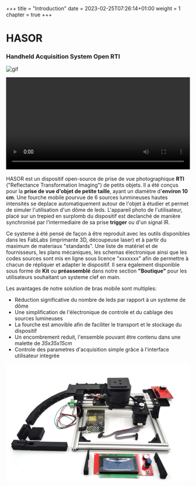 +++
title = "Introduction"
date = 2023-02-25T07:26:14+01:00
weight = 1
chapter = true
+++
# HASOR
### Handheld Acquisition System Open RTI

![gif](RTI_global_4_LQ_400x464_256b.gif)

<video width=100% autoplay loop>
    <source src="RTI_global_4_LQ_400x464_256b.mp4" type="video/webm">
    Your browser does not support the video tag.  
</video>



HASOR est un dispositif open-source de prise de vue photographique **RTI** ("Reflectance Transformation Imaging") de petits objets.
Il a été conçus pour la **prise de vue d'objet de petite taille**, ayant un diamètre d'**environ 10 cm**. Une fourche mobile pourvue de 6 sources lunmineuses hautes intensités se deplace automatiquement autour de l'objet à étudier et permet de simuler l'utilisation d'un dôme de leds. L'appareil photo de l'utilisateur, placé sur un trepied en surplomb du dispositif est declanché de manière synchronisé par l'intermediaire de sa prise **trigger** ou d'un signal IR.

Ce systeme à été pensé de façon à être reproduit avec les outils disponibles dans les FabLabs (imprimante 3D, découpeuse laser) et à partir du maximum de materiaux "standards".
Une liste de matériel et de fournisseurs, les plans mécaniques, les schemas électronique ainsi que les codes sources sont mis en ligne sous licence "xxxxxxx" afin de permettre à chacun de répliquer et adapter le dispositif.
Il sera également disponible sous forme de **Kit** ou **préassemblé** dans notre section **"Boutique"** pour les utilisateurs souhaitant un systeme clef en main.

Les avantages de notre solution de bras mobile sont multiples:

- Réduction significative du nombre de leds par rapport à un systeme de dôme
- Une simplification de l'électronique de controle et du cablage des sources lumineuses
- La fourche est amovible afin de faciliter le transport et le stockage du dispositif
- Un encombrement reduit, l'ensemble pouvant être contenu dans une malette de *35x35x15cm*
- Controle des parametres d'acquisition simple grâce à l'interface utilisateur integrée


![image](IMG_20230223_115842.jpg)


